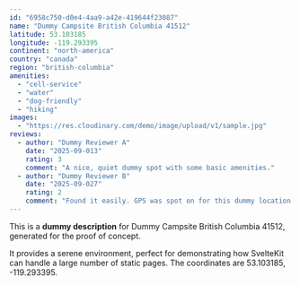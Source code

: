 ```yaml
---
id: "6958c750-d0e4-4aa9-a42e-419644f23087"
name: "Dummy Campsite British Columbia 41512"
latitude: 53.103185
longitude: -119.293395
continent: "north-america"
country: "canada"
region: "british-columbia"
amenities:
  - "cell-service"
  - "water"
  - "dog-friendly"
  - "hiking"
images:
  - "https://res.cloudinary.com/demo/image/upload/v1/sample.jpg"
reviews:
  - author: "Dummy Reviewer A"
    date: "2025-09-013"
    rating: 3
    comment: "A nice, quiet dummy spot with some basic amenities."
  - author: "Dummy Reviewer B"
    date: "2025-09-027"
    rating: 2
    comment: "Found it easily. GPS was spot on for this dummy location."
---
```


This is a **dummy description** for Dummy Campsite British Columbia 41512, generated for the proof of concept.

It provides a serene environment, perfect for demonstrating how SvelteKit can handle a large number of static pages. The coordinates are 53.103185, -119.293395.
